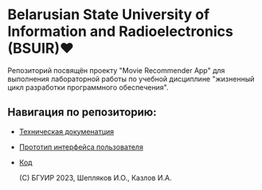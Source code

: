 # Belarusian State University of Information and Radioelectronics (BSUIR)❤️

Репозиторий посвящён проекту "Movie Recommender App" для выполнения лабораторной работы по учебной дисциплине "жизненный цикл разработки программного обеспечения".

## Навигация по репозиторию:

- [Техническая докуменатция](Документация/Requirements%20Document.md)
- [Прототип интерфейса пользователя](Документация/Прототип%20интерфейса%20(мокап).pdf)
- [Код](Код/CodeFile)

  (С) БГУИР 2023, Шепляков И.О., Казлов И.А.


